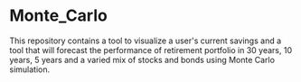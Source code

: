 # Monte_Carlo
This repository contains a tool to visualize a user's current savings and a tool that will forecast the performance of retirement portfolio in 30 years, 10 years, 5 years and a varied mix of stocks and bonds using Monte Carlo simulation.
